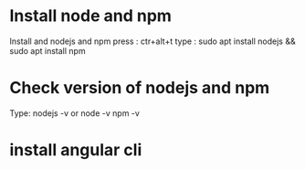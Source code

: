 # Install node and npm
Install and nodejs and npm
press : ctr+alt+t
type : sudo apt install nodejs && sudo apt install npm

# Check version of nodejs and npm
Type: nodejs -v or node -v
npm -v

# install angular cli



